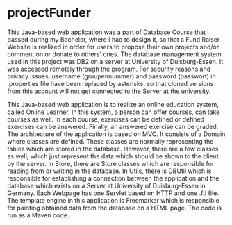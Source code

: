 # projectFunder
This Java-based web application was a part of Database Course that I passed during my Bachelor, where I had to design it, so that a Fund Raiser Website is realized in order for users to propose their own projects and/or comment on or donate to others' ones.
The database management system used in this project was DB2 on a server at University of Duisburg-Essen. It was accessed remotely through the program. For security reasons and privacy issues, username (gruupennummer) and password (passwort) in .properties file have been replaced by asterisks, so that cloned versions from this account will not get connected to the Server at the university.

This Java-based web application is to realize an online education system, called Online Learner. In this system, a person can offer courses, can take courses as well. In each course, exercises can be defined or defined exercises can be answered. Finally, an answered exercise can be graded. The architecture of the application is based on MVC. It consists of a Domain where classes are defined. These classes are normally representing the tables which are stored in the database. However, there are a few classes as well, which just represent the data which should be shown to the client by the server. In Store, there are Store classes which are responsible for reading from or writing in the database. In Utils, there is DBUtil which is responsible for establishing a connection between the application and the database which exists on a Server at University of Duisburg-Essen in Germany. Each Webpage has one Servlet based on HTTP and one .ftl file. The template engine in this application is Freemarker which is responsible for painting obtained data from the database on a HTML page. The code is run as a Maven code.
